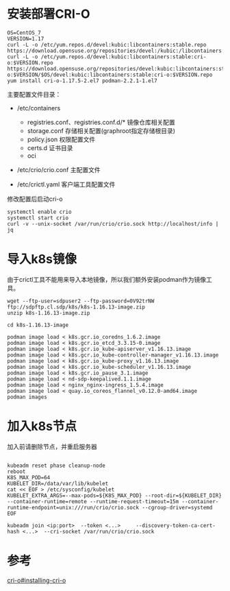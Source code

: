 # 安装部署CRI-O

```shell
OS=CentOS_7
VERSION=1.17
curl -L -o /etc/yum.repos.d/devel:kubic:libcontainers:stable.repo https://download.opensuse.org/repositories/devel:/kubic:/libcontainers:/stable/$OS/devel:kubic:libcontainers:stable.repo
curl -L -o /etc/yum.repos.d/devel:kubic:libcontainers:stable:cri-o:$VERSION.repo https://download.opensuse.org/repositories/devel:kubic:libcontainers:stable:cri-o:$VERSION/$OS/devel:kubic:libcontainers:stable:cri-o:$VERSION.repo
yum install cri-o-1.17.5-2.el7 podman-2.2.1-1.el7 

```
主要配置文件目录：

- /etc/containers
    - registries.conf、registries.conf.d/* 镜像仓库相关配置
    - storage.conf 存储相关配置(graphroot指定存储根目录)
    - policy.json 权限配置文件
    - certs.d 证书目录
    - oci 
   
-  /etc/crio/crio.conf 主配置文件

- /etc/crictl.yaml 客户端工具配置文件

修改配置后启动cri-o
```shell
systemctl enable crio
systemctl start crio
curl -v --unix-socket /var/run/crio/crio.sock http://localhost/info | jq
```

#  导入k8s镜像

由于crictl工具不能用来导入本地镜像，所以我们额外安装podman作为镜像工具。

```shell
wget --ftp-user=sdpuser2 --ftp-password=0V92trNW ftp://sdpftp.cl.sdp/k8s/k8s-1.16.13-image.zip
unzip k8s-1.16.13-image.zip

cd k8s-1.16.13-image

podman image load < k8s.gcr.io_coredns_1.6.2.image
podman image load < k8s.gcr.io_etcd_3.3.15-0.image
podman image load < k8s.gcr.io_kube-apiserver_v1.16.13.image
podman image load < k8s.gcr.io_kube-controller-manager_v1.16.13.image
podman image load < k8s.gcr.io_kube-proxy_v1.16.13.image
podman image load < k8s.gcr.io_kube-scheduler_v1.16.13.image
podman image load < k8s.gcr.io_pause_3.1.image
podman image load < nd-sdp-keepalived.1.1.image
podman image load < nginx_nginx-ingress_1.5.4.image
podman image load < quay.io_coreos_flannel_v0.12.0-amd64.image
podman images 
```

# 加入k8s节点
加入前请删除节点，并重启服务器
```shell

kubeadm reset phase cleanup-node       
reboot
K8S_MAX_POD=64
KUBELET_DIR=/data/var/lib/kubelet
cat << EOF > /etc/sysconfig/kubelet
KUBELET_EXTRA_ARGS=--max-pods=${K8S_MAX_POD} --root-dir=${KUBELET_DIR}  --container-runtime=remote --runtime-request-timeout=15m --container-runtime-endpoint=unix:///run/crio/crio.sock --cgroup-driver=systemd 
EOF

kubeadm join <ip:port>  --token <...>     --discovery-token-ca-cert-hash <...>  --cri-socket /var/run/crio/crio.sock
```

# 参考
[cri-o#installing-cri-o](https://github.com/cri-o/cri-o#installing-cri-o)